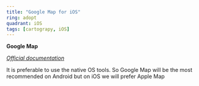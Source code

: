 ```yaml
---
title: "Google Map for iOS"
ring: adopt
quadrant: iOS
tags: [cartograpy, iOS]
---
```


<p><b>Google Map</b></p>
<em><a href="https://developers.google.com/maps/documentation/ios-sdk/config?hl=fr">Official documentation</a></em>
<p> It is preferable to use the native OS tools. So Google Map will be the most recommended on Android but on iOS we will prefer Apple Map</p>
